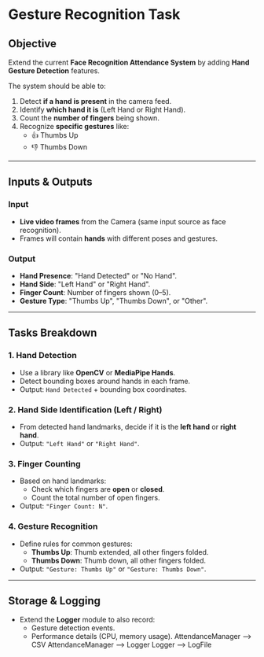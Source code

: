 # Gesture Recognition Task

## Objective
Extend the current **Face Recognition Attendance System** by adding **Hand Gesture Detection** features.

The system should be able to:
1. Detect **if a hand is present** in the camera feed.
2. Identify **which hand it is** (Left Hand or Right Hand).
3. Count the **number of fingers** being shown.
4. Recognize **specific gestures** like:
   - 👍 Thumbs Up
   - 👎 Thumbs Down

---

## Inputs & Outputs

### Input
- **Live video frames** from the Camera (same input source as face recognition).
- Frames will contain **hands** with different poses and gestures.

### Output
- **Hand Presence**: "Hand Detected" or "No Hand".
- **Hand Side**: "Left Hand" or "Right Hand".
- **Finger Count**: Number of fingers shown (0–5).
- **Gesture Type**: "Thumbs Up", "Thumbs Down", or "Other".

---

## Tasks Breakdown

### 1. Hand Detection
- Use a library like **OpenCV** or **MediaPipe Hands**.
- Detect bounding boxes around hands in each frame.
- Output: `Hand Detected` + bounding box coordinates.

### 2. Hand Side Identification (Left / Right)
- From detected hand landmarks, decide if it is the **left hand** or **right hand**.
- Output: `"Left Hand"` or `"Right Hand"`.

### 3. Finger Counting
- Based on hand landmarks:
  - Check which fingers are **open** or **closed**.
  - Count the total number of open fingers.
- Output: `"Finger Count: N"`.

### 4. Gesture Recognition
- Define rules for common gestures:
  - **Thumbs Up**: Thumb extended, all other fingers folded.
  - **Thumbs Down**: Thumb down, all other fingers folded.
- Output: `"Gesture: Thumbs Up"` or `"Gesture: Thumbs Down"`.

---

## Storage & Logging

- Extend the **Logger** module to also record:
  - Gesture detection events.
  - Performance details (CPU, memory usage).
    AttendanceManager --> CSV
    AttendanceManager --> Logger
    Logger --> LogFile
